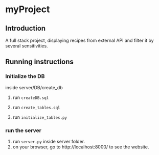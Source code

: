 # myProject

## Introduction

A full stack project, displaying recipes from external API and filter it by several sensitivities.

## Running instructions

### Initialize the DB

inside server/DB/create_db

1. run `createDB.sql`

2. run `create_tables.sql`

3. run `initialize_tables.py`

### run the server

1. run `server.py` inside server folder.
2. on your browser, go to http://localhost:8000/ to see the website.
